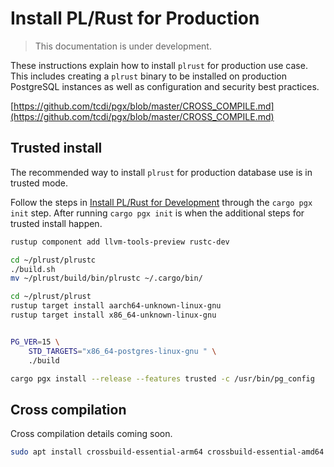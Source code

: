 # Install PL/Rust for Production

> This documentation is under development.

These instructions explain how to install `plrust` for production use case.
This includes creating a `plrust` binary to be installed on production
PostgreSQL instances as well as configuration and security best practices.


[https://github.com/tcdi/pgx/blob/master/CROSS_COMPILE.md](https://github.com/tcdi/pgx/blob/master/CROSS_COMPILE.md)


## Trusted install

The recommended way to install `plrust` for production database use is in
trusted mode.

Follow the steps in [Install PL/Rust for Development](./install-plrust-dev.md)
through the `cargo pgx init` step.  After running `cargo pgx init`
is when the additional steps for trusted install happen.


```bash
rustup component add llvm-tools-preview rustc-dev

cd ~/plrust/plrustc
./build.sh
mv ~/plrust/build/bin/plrustc ~/.cargo/bin/

cd ~/plrust/plrust
rustup target install aarch64-unknown-linux-gnu
rustup target install x86_64-unknown-linux-gnu


PG_VER=15 \
    STD_TARGETS="x86_64-postgres-linux-gnu " \
    ./build

cargo pgx install --release --features trusted -c /usr/bin/pg_config
```



## Cross compilation

Cross compilation details coming soon.

```bash
sudo apt install crossbuild-essential-arm64 crossbuild-essential-amd64
```
